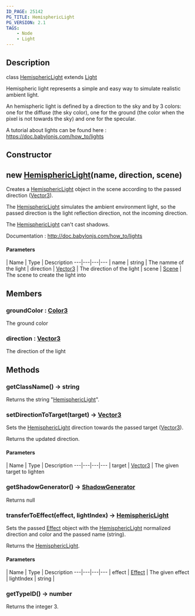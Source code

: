 ```yaml
---
ID_PAGE: 25142
PG_TITLE: HemisphericLight
PG_VERSION: 2.1
TAGS:
    - Node
    - Light
---
```

## Description

class [HemisphericLight](/classes/3.0/HemisphericLight) extends [Light](/classes/3.0/Light)

Hemispheric light represents a simple and easy way to simulate realistic ambient light.

An hemispheric light is defined by a direction to the sky and by 3 colors: one for the diffuse (the sky color), one for the ground (the color when the pixel is not towards the sky) and one for the specular.

A tutorial about lights can be found here : https://doc.babylonjs.com/how_to/lights

## Constructor

## new [HemisphericLight](/classes/3.0/HemisphericLight)(name, direction, scene)

Creates a [HemisphericLight](/classes/3.0/HemisphericLight) object in the scene according to the passed direction ([Vector3](/classes/3.0/Vector3)).

The [HemisphericLight](/classes/3.0/HemisphericLight) simulates the ambient environment light, so the passed direction is the light reflection direction, not the incoming direction.

The [HemisphericLight](/classes/3.0/HemisphericLight) can't cast shadows.

Documentation : http://doc.babylonjs.com/how_to/lights

#### Parameters
 | Name | Type | Description
---|---|---|---
 | name | string |      The namme of the light
 | direction | [Vector3](/classes/3.0/Vector3) |      The direction of the light
 | scene | [Scene](/classes/3.0/Scene) |      The scene to create the light into
## Members

### groundColor : [Color3](/classes/3.0/Color3)

The ground color

### direction : [Vector3](/classes/3.0/Vector3)

The direction of the light

## Methods

### getClassName() &rarr; string

Returns the string "[HemisphericLight](/classes/3.0/HemisphericLight)".
### setDirectionToTarget(target) &rarr; [Vector3](/classes/3.0/Vector3)

Sets the [HemisphericLight](/classes/3.0/HemisphericLight) direction towards the passed target ([Vector3](/classes/3.0/Vector3)).

Returns the updated direction.

#### Parameters
 | Name | Type | Description
---|---|---|---
 | target | [Vector3](/classes/3.0/Vector3) |      The given target to lighten

### getShadowGenerator() &rarr; [ShadowGenerator](/classes/3.0/ShadowGenerator)

Returns null
### transferToEffect(effect, lightIndex) &rarr; [HemisphericLight](/classes/3.0/HemisphericLight)

Sets the passed [Effect](/classes/3.0/Effect) object with the [HemisphericLight](/classes/3.0/HemisphericLight) normalized direction and color and the passed name (string).

Returns the [HemisphericLight](/classes/3.0/HemisphericLight).

#### Parameters
 | Name | Type | Description
---|---|---|---
 | effect | [Effect](/classes/3.0/Effect) |      The given effect
 | lightIndex | string | 
### getTypeID() &rarr; number

Returns the integer 3.
